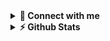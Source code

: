 <details>	
  <summary><b>🔗 Connect with me</b></summary>

  <a href="https://twitter.com/joycebabu" target="blank"><img align="center" src="https://cdn.jsdelivr.net/npm/simple-icons@3.0.1/icons/twitter.svg" alt="joycebabu" height="30" width="40" /></a>
  <a href="https://linkedin.com/in/joycebabu" target="blank"><img align="center" src="https://cdn.jsdelivr.net/npm/simple-icons@3.0.1/icons/linkedin.svg" alt="joycebabu" height="30" width="40" /></a>
</details>
  
<details>	
  <summary><b>⚡ Github Stats</b></summary>

  <img height="180em" src="https://github-readme-stats.vercel.app/api?username=joycebabu&show_icons=true&hide_border=true" />
  <img height="180em" src="https://github-readme-stats.vercel.app/api/top-langs/?username=joycebabu&exclude_repo=KNN-Image-Classification&show_icons=true&hide_border=true&layout=compact&langs_count=8"/>
  <img height="180em" src="https://github-readme-streak-stats.herokuapp.com/?user=joycebabu" />

</details>
